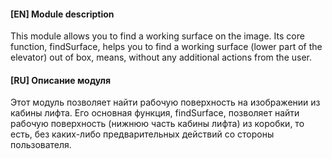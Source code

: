 #### [EN] Module description
This module allows you to find a working surface on the image. Its core function, findSurface, helps you to find a working surface (lower part of the elevator) out of box, means, without any additional actions from the user.

#### [RU] Описание модуля
Этот модуль позволяет найти рабочую поверхность на изображении из кабины лифта. Его основная функция, findSurface, позволяет найти рабочую поверхность (нижнюю часть кабины лифта) из коробки, то есть, без каких-либо предварительных действий со стороны пользователя.